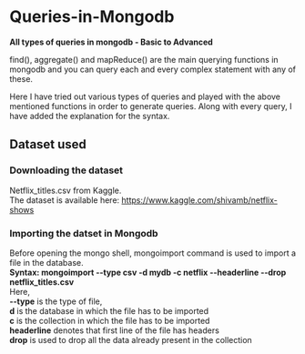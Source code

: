 # Queries-in-Mongodb

**All types of queries in mongodb - Basic to Advanced**

find(), aggregate() and mapReduce() are the main querying functions in mongodb and you can query each and every complex statement with any of these.

Here I have tried out various types of queries and played with the above mentioned functions in order to generate queries. Along with every query, I have added the explanation for the syntax.

## Dataset used ##

### Downloading the dataset ###
Netflix_titles.csv from Kaggle.  
The dataset is available here: https://www.kaggle.com/shivamb/netflix-shows  

### Importing the datset in Mongodb ###
Before opening the mongo shell, mongoimport command is used to import a file in the database.  
**Syntax: mongoimport --type csv -d mydb -c netflix --headerline --drop netflix_titles.csv**   
Here,   
**--type** is the type of file,  
**d** is the database in which the file has to be imported  
**c** is the collection in which the file has to be imported  
**headerline** denotes that first line of the file has headers  
**drop** is used to drop all the data already present in the collection



